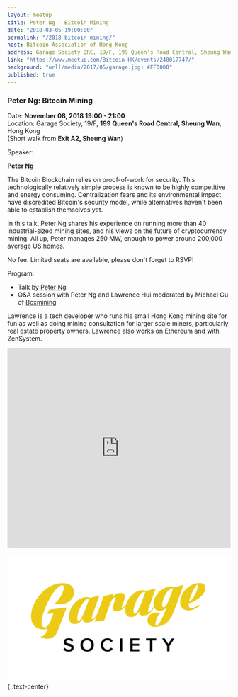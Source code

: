```yaml
---
layout: meetup
title: Peter Ng - Bitcoin Mining
date: "2018-03-05 19:00:00"
permalink: "/2018-bitcoin-mining/"
host: Bitcoin Association of Hong Kong
address: Garage Society QRC, 19/F, 199 Queen's Road Central, Sheung Wan, Hong Kong
link: "https://www.meetup.com/Bitcoin-HK/events/248017747/"
background: "url(/media/2017/05/garage.jpg) #FF0000"
published: true
---
```


### Peter Ng: Bitcoin Mining

Date: **November 08, 2018 19:00 - 21:00**     
Location: Garage Society, 19/F, **199 Queen's Road Central, Sheung Wan**, Hong Kong     
(Short walk from **Exit A2, Sheung Wan**)     

Speaker:

**Peter Ng**

The Bitcoin Blockchain relies on proof-of-work for security. This technologically relatively simple process is known to be highly competitive and energy consuming. Centralization fears and its environmental impact have discredited Bitcoin's security model, while alternatives haven't been able to establish themselves yet.

In this talk, Peter Ng shares his experience on running more than 40 industrial-sized mining sites, and his views on the future of cryptocurrency mining. All up, Peter manages 250 MW, enough to power around 200,000 average US homes.

No fee. Limited seats are available, please don't forget to RSVP!

Program:

- Talk by [Peter Ng](https://www.nytimes.com/2016/07/03/business/dealbook/bitcoin-china.html)
- Q&A session with Peter Ng and Lawrence Hui moderated by Michael Gu of [Boxmining](https://www.youtube.com/channel/UCxODjeUwZHk3p-7TU-IsDOA)

Lawrence is a tech developer who runs his small Hong Kong mining site for fun as well as doing mining consultation for larger scale miners, particularly real estate property owners. Lawrence also works on Ethereum and with ZenSystem.

<iframe src="https://www.google.com/maps/embed?pb=!1m18!1m12!1m3!1d3691.8158024621976!2d114.14846525124635!3d22.28496628525968!2m3!1f0!2f0!3f0!3m2!1i1024!2i768!4f13.1!3m3!1m2!1s0x3404007c1a7e34cf%3A0xdd1cc60bfdd911c0!2sGarage+Society+QRC!5e0!3m2!1sen!2s!4v1495723892446" width="100%" height="450" frameborder="0" style="border:0" allowfullscreen></iframe>

[![Garage Society](/media/2017/05/garagesociety.png)](http://www.thegaragesociety.com/)
{:.text-center}
